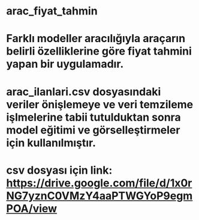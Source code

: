 # arac_fiyat_tahmin

# Farklı modeller aracılığıyla araçarın belirli özelliklerine göre fiyat tahmini yapan bir uygulamadır.
# arac_ilanlari.csv dosyasındaki veriler önişlemeye ve veri temzileme işlmelerine tabii tutulduktan sonra model eğitimi ve görselleştirmeler için kullanılmıştır. 
# csv dosyası için link: https://drive.google.com/file/d/1x0rNG7yznC0VMzY4aaPTWGYoP9egmPOA/view
